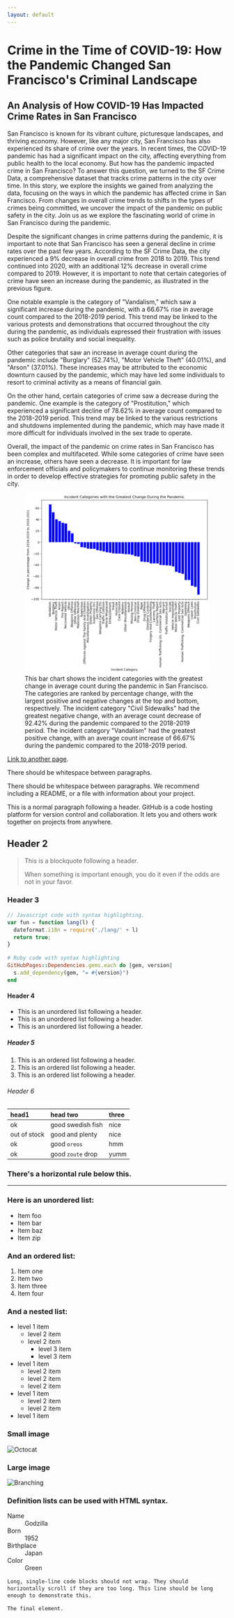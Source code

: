 ```yaml
---
layout: default
---
```


# Crime in the Time of COVID-19: How the Pandemic Changed San Francisco's Criminal Landscape

## An Analysis of How COVID-19 Has Impacted Crime Rates in San Francisco

San Francisco is known for its vibrant culture, picturesque landscapes, and thriving economy. However, like any major city, San Francisco has also experienced its share of crime over the years. In recent times, the COVID-19 pandemic has had a significant impact on the city, affecting everything from public health to the local economy. But how has the pandemic impacted crime in San Francisco? To answer this question, we turned to the SF Crime Data, a comprehensive dataset that tracks crime patterns in the city over time. In this story, we explore the insights we gained from analyzing the data, focusing on the ways in which the pandemic has affected crime in San Francisco. From changes in overall crime trends to shifts in the types of crimes being committed, we uncover the impact of the pandemic on public safety in the city. Join us as we explore the fascinating world of crime in San Francisco during the pandemic.

Despite the significant changes in crime patterns during the pandemic, it is important to note that San Francisco has seen a general decline in crime rates over the past few years. According to the SF Crime Data, the city experienced a 9% decrease in overall crime from 2018 to 2019. This trend continued into 2020, with an additional 12% decrease in overall crime compared to 2019. However, it is important to note that certain categories of crime have seen an increase during the pandemic, as illustrated in the previous figure.

One notable example is the category of "Vandalism," which saw a significant increase during the pandemic, with a 66.67% rise in average count compared to the 2018-2019 period. This trend may be linked to the various protests and demonstrations that occurred throughout the city during the pandemic, as individuals expressed their frustration with issues such as police brutality and social inequality.

Other categories that saw an increase in average count during the pandemic include "Burglary" (52.74%), "Motor Vehicle Theft" (40.01%), and "Arson" (37.01%). These increases may be attributed to the economic downturn caused by the pandemic, which may have led some individuals to resort to criminal activity as a means of financial gain.

On the other hand, certain categories of crime saw a decrease during the pandemic. One example is the category of "Prostitution," which experienced a significant decline of 78.62% in average count compared to the 2018-2019 period. This trend may be linked to the various restrictions and shutdowns implemented during the pandemic, which may have made it more difficult for individuals involved in the sex trade to operate.

Overall, the impact of the pandemic on crime rates in San Francisco has been complex and multifaceted. While some categories of crime have seen an increase, others have seen a decrease. It is important for law enforcement officials and policymakers to continue monitoring these trends in order to develop effective strategies for promoting public safety in the city.


<figure>
  <img src="percentage_crime.png">
  <figcaption>This bar chart shows the incident categories with the greatest change in average count during the pandemic in San Francisco. The categories are ranked by percentage change, with the largest positive and negative changes at the top and bottom, respectively. The incident category "Civil Sidewalks" had the greatest negative change, with an average count decrease of 92.42% during the pandemic compared to the 2018-2019 period. The incident category "Vandalism" had the greatest positive change, with an average count increase of 66.67% during the pandemic compared to the 2018-2019 period.</figcaption>
</figure>

[Link to another page](./another-page.html).

There should be whitespace between paragraphs.

There should be whitespace between paragraphs. We recommend including a README, or a file with information about your project.



This is a normal paragraph following a header. GitHub is a code hosting platform for version control and collaboration. It lets you and others work together on projects from anywhere.

## Header 2

> This is a blockquote following a header.
>
> When something is important enough, you do it even if the odds are not in your favor.

### Header 3

```js
// Javascript code with syntax highlighting.
var fun = function lang(l) {
  dateformat.i18n = require('./lang/' + l)
  return true;
}
```

```ruby
# Ruby code with syntax highlighting
GitHubPages::Dependencies.gems.each do |gem, version|
  s.add_dependency(gem, "= #{version}")
end
```

#### Header 4

*   This is an unordered list following a header.
*   This is an unordered list following a header.
*   This is an unordered list following a header.

##### Header 5

1.  This is an ordered list following a header.
2.  This is an ordered list following a header.
3.  This is an ordered list following a header.

###### Header 6

| head1        | head two          | three |
|:-------------|:------------------|:------|
| ok           | good swedish fish | nice  |
| out of stock | good and plenty   | nice  |
| ok           | good `oreos`      | hmm   |
| ok           | good `zoute` drop | yumm  |

### There's a horizontal rule below this.

* * *

### Here is an unordered list:

*   Item foo
*   Item bar
*   Item baz
*   Item zip

### And an ordered list:

1.  Item one
1.  Item two
1.  Item three
1.  Item four

### And a nested list:

- level 1 item
  - level 2 item
  - level 2 item
    - level 3 item
    - level 3 item
- level 1 item
  - level 2 item
  - level 2 item
  - level 2 item
- level 1 item
  - level 2 item
  - level 2 item
- level 1 item

### Small image

![Octocat](https://github.githubassets.com/images/icons/emoji/octocat.png)

### Large image

![Branching](https://guides.github.com/activities/hello-world/branching.png)


### Definition lists can be used with HTML syntax.

<dl>
<dt>Name</dt>
<dd>Godzilla</dd>
<dt>Born</dt>
<dd>1952</dd>
<dt>Birthplace</dt>
<dd>Japan</dd>
<dt>Color</dt>
<dd>Green</dd>
</dl>

```
Long, single-line code blocks should not wrap. They should horizontally scroll if they are too long. This line should be long enough to demonstrate this.
```

```
The final element.
```